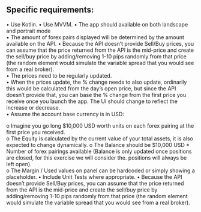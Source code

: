 ## Specific requirements:

• Use Kotlin. 
• Use MVVM. 
• The app should available on both landscape and portrait mode  
• The amount of forex pairs displayed will be determined by the amount available on the API. 
• Because the API doesn’t provide Sell/Buy prices, you can assume that the price returned from the API is the mid-price and create the sell/buy price by      adding/removing 1-10 pips randomly from that price (the random element would simulate the variable spread that you would see from a real broker).  
• The prices need to be regularly updated.  
• When the prices update, the % change needs to also update, ordinarily this would be calculated from the day’s open price, but since the API doesn’t provide that,   you can base the % change from the first price you receive once you launch the app. The UI should change to reflect the increase or decrease.  
• Assume the account base currency is in USD:  
   
   
o Imagine you go long $10,000 USD worth units on each forex pairing at the first price you received.  
o The Equity is calculated by the current value of your total assets, it is also expected to change dynamically. 
o The Balance should be $10,000 USD * Number of forex pairings available (Balance is only updated once positions are closed, for this exercise we will consider the.  positions will always be left open).  
o The Margin / Used values on panel can be hardcoded or simply showing a placeholder. 
• Include Unit Tests where appropriate. 
• Because the API doesn’t provide Sell/Buy prices, you can assume that the price returned from the API is the mid-price and create the sell/buy price by adding/removing 1-10 pips randomly from that price (the random element would simulate the variable spread that you would see from a real broker).  
